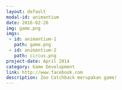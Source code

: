 ```yaml
---
layout: default
modal-id: animantium
date: 2016-02-26
img: game.png
imgs:
 - id: animantium-1
   path: game.png
 - id: animantium-2
   path: circus.png
project-date: April 2014
category: Game Development
link: http://www.facebook.com
description: Zoo Catchback merupakan game!
---
```

